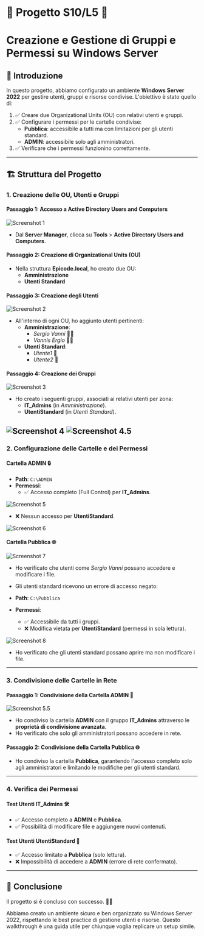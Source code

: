 # 📐 Progetto S10/L5 📐
# Creazione e Gestione di Gruppi e Permessi su Windows Server

## 🚀 Introduzione
In questo progetto, abbiamo configurato un ambiente **Windows Server 2022** per gestire utenti, gruppi e risorse condivise. L'obiettivo è stato quello di:

1. ✅ Creare due Organizational Units (OU) con relativi utenti e gruppi.
2. ✅ Configurare i permessi per le cartelle condivise:
   - **Pubblica**: accessibile a tutti ma con limitazioni per gli utenti standard.
   - **ADMIN**: accessibile solo agli amministratori.
3. ✅ Verificare che i permessi funzionino correttamente.

---

## 🏗️ Struttura del Progetto

### 1. Creazione delle OU, Utenti e Gruppi

#### Passaggio 1: Accesso a Active Directory Users and Computers
![Screenshot 1](./Screen/1.png)


- Dal **Server Manager**, clicca su **Tools** > **Active Directory Users and Computers**.

#### Passaggio 2: Creazione di Organizational Units (OU)

- Nella struttura **Epicode.local**, ho creato due OU:
  - **Amministrazione**
  - **Utenti Standard**

#### Passaggio 3: Creazione degli Utenti

![Screenshot 2](./Screen/2.png)

- All'interno di ogni OU, ho aggiunto utenti pertinenti:
  - **Amministrazione**:
    - *Sergio Vanni* 🧑‍💼
    - *Vannis Ergio* 🧑‍💼
  - **Utenti Standard**:
    - *Utente1* 👤
    - *Utente2* 👤

#### Passaggio 4: Creazione dei Gruppi

![Screenshot 3](./Screen/3.png)

- Ho creato i seguenti gruppi, associati ai relativi utenti per zona:
  - **IT_Admins** (in *Amministrazione*).
  - **UtentiStandard** (in *Utenti Standard*).

![Screenshot 4](./Screen/4.png)
![Screenshot 4.5](./Screen/4.5.png)
---

### 2. Configurazione delle Cartelle e dei Permessi

#### Cartella **ADMIN** 🔒

- **Path**: `C:\ADMIN`
- **Permessi**:
  - ✅ Accesso completo (Full Control) per **IT_Admins**.

![Screenshot 5](./Screen/5.png)

  - ❌ Nessun accesso per **UtentiStandard**.

![Screenshot 6](./Screen/6.png)

#### Cartella **Pubblica** 🌐

![Screenshot 7](./Screen/7.png)

- Ho verificato che utenti come *Sergio Vanni* possano accedere e modificare i file.
- Gli utenti standard ricevono un errore di accesso negato:

- **Path**: `C:\Pubblica`
- **Permessi**:
  - ✅ Accessibile da tutti i gruppi.
  - ❌ Modifica vietata per **UtentiStandard** (permessi in sola lettura).

![Screenshot 8](./Screen/8.png)

- Ho verificato che gli utenti standard possano aprire ma non modificare i file.

---

### 3. Condivisione delle Cartelle in Rete

#### Passaggio 1: Condivisione della Cartella **ADMIN** 🔗

![Screenshot 5.5](./Screen/5.5.png)

- Ho condiviso la cartella **ADMIN** con il gruppo **IT_Admins** attraverso le **proprietà di condivisione avanzata**.
- Ho verificato che solo gli amministratori possano accedere in rete.

#### Passaggio 2: Condivisione della Cartella **Pubblica** 🌐

- Ho condiviso la cartella **Pubblica**, garantendo l'accesso completo solo agli amministratori e limitando le modifiche per gli utenti standard.

---

### 4. Verifica dei Permessi

#### Test Utenti **IT_Admins** 🛠️

- ✅ Accesso completo a **ADMIN** e **Pubblica**.
- ✅ Possibilità di modificare file e aggiungere nuovi contenuti.

#### Test Utenti **UtentiStandard** 🚫

- ✅ Accesso limitato a **Pubblica** (solo lettura).
- ❌ Impossibilità di accedere a **ADMIN** (errore di rete confermato).

---

## 🎯 Conclusione

Il progetto si è concluso con successo. 💪🎉

Abbiamo creato un ambiente sicuro e ben organizzato su Windows Server 2022, rispettando le best practice di gestione utenti e risorse. Questo walkthrough è una guida utile per chiunque voglia replicare un setup simile.
